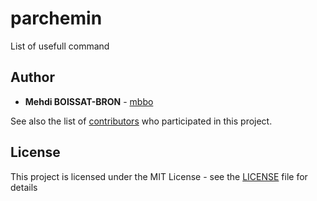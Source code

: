 # parchemin
List of usefull command

## Author

* **Mehdi BOISSAT-BRON** - [mbbo](https://github.com/mbbo)

See also the list of [contributors](https://github.com/mbbo/murach-html5-css3/graphs/contributors) who participated in this project.

## License

This project is licensed under the MIT License - see the [LICENSE](LICENSE) file for details
